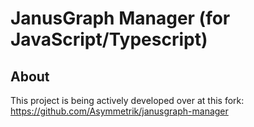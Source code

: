 # JanusGraph Manager (for JavaScript/Typescript)

## About

This project is being actively developed over at this fork: <https://github.com/Asymmetrik/janusgraph-manager>
